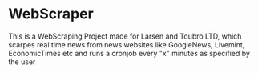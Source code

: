 # WebScraper
This is a WebScraping Project made for Larsen and Toubro LTD, which scarpes real time news from news websites like GoogleNews, Livemint, EconomicTimes etc and runs a cronjob every "x" minutes as specified by the user 
